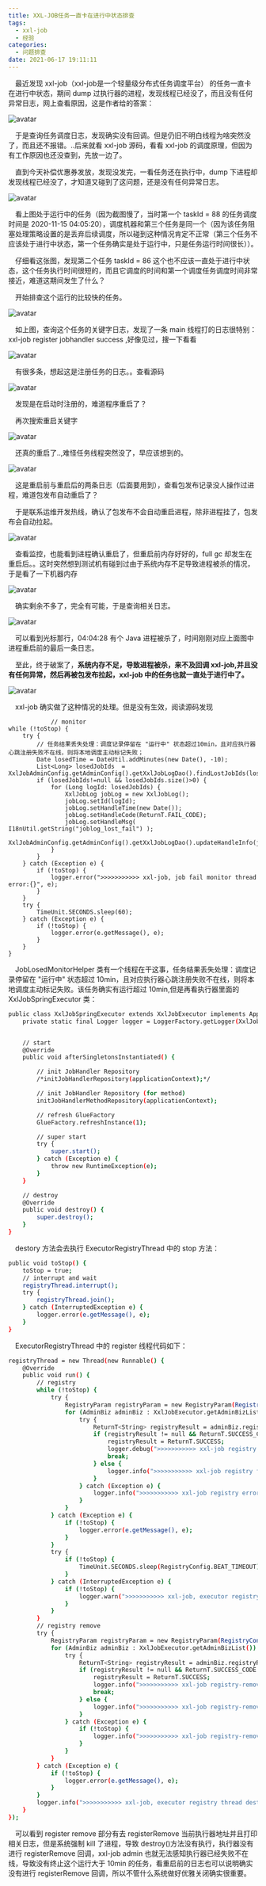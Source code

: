 ```yaml
---
title: XXL-JOB任务一直卡在进行中状态排查
tags:
  - xxl-job
  - 经验
categories:
  - 问题排查
date: 2021-06-17 19:11:11
---
```


&ensp;&ensp;最近发现 xxl-job（xxl-job是一个轻量级分布式任务调度平台） 的任务一直卡在进行中状态，期间 dump 过执行器的进程，发现线程已经没了，而且没有任何异常日志，网上查看原因，这是作者给的答案：

![avatar](/images/xxl-job-running-check/1.png)

&ensp;&ensp;于是查询任务调度日志，发现确实没有回调。但是仍旧不明白线程为啥突然没了，而且还不报错。..后来就看 xxl-job 源码，看看 xxl-job 的调度原理，但因为有工作原因也还没查到，先放一边了。

<!-- more -->

&ensp;&ensp;直到今天补偿优惠券发放，发现没发完，一看任务还在执行中，dump 下进程却发现线程已经没了，才知道又碰到了这问题，还是没有任何异常日志。

![avatar](/images/xxl-job-running-check/2.png)

&ensp;&ensp;看上图处于运行中的任务（因为截图慢了，当时第一个 taskId = 88 的任务调度时间是 2020-11-15 04:05:20），调度机器和第三个任务是同一个（因为该任务阻塞处理策略设置的是丢弃后续调度，所以碰到这种情况肯定不正常（第三个任务不应该处于进行中状态，第一个任务确实是处于运行中，只是任务运行时间很长））。

&ensp;&ensp;仔细看这张图，发现第二个任务 taskId = 86 这个也不应该一直处于进行中状态，这个任务执行时间很短的，而且它调度的时间和第一个调度任务调度时间非常接近，难道这期间发生了什么？

&ensp;&ensp;开始排查这个运行的比较快的任务。

![avatar](/images/xxl-job-running-check/3.png)

&ensp;&ensp;如上图，查询这个任务的关键字日志，发现了一条 main 线程打的日志很特别：xxl-job register jobhandler success ,好像见过，搜一下看看

![avatar](/images/xxl-job-running-check/4.png)

&ensp;&ensp;有很多条，想起这是注册任务的日志。。查看源码

![avatar](/images/xxl-job-running-check/5.png)

&ensp;&ensp;发现是在启动时注册的，难道程序重启了？

&ensp;&ensp;再次搜索重启关键字

![avatar](/images/xxl-job-running-check/6.png)

&ensp;&ensp;还真的重启了..,难怪任务线程突然没了，早应该想到的。

![avatar](/images/xxl-job-running-check/12.webp)

&ensp;&ensp;这是重启前与重启后的两条日志（后面要用到），查看包发布记录没人操作过进程，难道包发布自动重启了？

&ensp;&ensp;于是联系运维开发热线，确认了包发布不会自动重启进程，除非进程挂了，包发布会自动拉起。

![avatar](/images/xxl-job-running-check/7.png)

&ensp;&ensp;查看监控，也能看到进程确认重启了，但重启前内存好好的，full gc 却发生在重启后。。这时突然想到测试机有碰到过由于系统内存不足导致进程被杀的情况，于是看了一下机器内存

![avatar](/images/xxl-job-running-check/8.png)

&ensp;&ensp;确实剩余不多了，完全有可能，于是查询相关日志。

![avatar](/images/xxl-job-running-check/9.png)

&ensp;&ensp;可以看到光标那行，04:04:28 有个 Java 进程被杀了，时间刚刚对应上面图中进程重启前的最后一条日志。

&ensp;&ensp;至此，终于破案了，**系统内存不足，导致进程被杀，来不及回调 xxl-job,并且没有任何异常，然后再被包发布拉起，xxl-job 中的任务也就一直处于进行中了。**

![avatar](/images/xxl-job-running-check/10.png)

&ensp;&ensp;xxl-job 确实做了这种情况的处理。但是没有生效，阅读源码发现

```base
            // monitor
while (!toStop) {
	try {
		// 任务结果丢失处理：调度记录停留在 "运行中" 状态超过10min，且对应执行器心跳注册失败不在线，则将本地调度主动标记失败；
		Date losedTime = DateUtil.addMinutes(new Date(), -10);
		List<Long> losedJobIds  = XxlJobAdminConfig.getAdminConfig().getXxlJobLogDao().findLostJobIds(losedTime);
		if (losedJobIds!=null && losedJobIds.size()>0) {
			for (Long logId: losedJobIds) {
				XxlJobLog jobLog = new XxlJobLog();
				jobLog.setId(logId);
				jobLog.setHandleTime(new Date());
				jobLog.setHandleCode(ReturnT.FAIL_CODE);
				jobLog.setHandleMsg( I18nUtil.getString("joblog_lost_fail") );
				XxlJobAdminConfig.getAdminConfig().getXxlJobLogDao().updateHandleInfo(jobLog);
			}
		}
	} catch (Exception e) {
		if (!toStop) {
			logger.error(">>>>>>>>>>> xxl-job, job fail monitor thread error:{}", e);
		}
	}
    try {
        TimeUnit.SECONDS.sleep(60);
    } catch (Exception e) {
        if (!toStop) {
            logger.error(e.getMessage(), e);
        }
    }
}
```

&ensp;&ensp;JobLosedMonitorHelper 类有一个线程在干这事，任务结果丢失处理：调度记录停留在 "运行中" 状态超过 10min，且对应执行器心跳注册失败不在线，则将本地调度主动标记失败。该任务确实有运行超过 10min,但是再看执行器里面的 XxlJobSpringExecutor 类：

```bash
public class XxlJobSpringExecutor extends XxlJobExecutor implements ApplicationContextAware, SmartInitializingSingleton, DisposableBean {
    private static final Logger logger = LoggerFactory.getLogger(XxlJobSpringExecutor.class);


    // start
    @Override
    public void afterSingletonsInstantiated() {

        // init JobHandler Repository
        /*initJobHandlerRepository(applicationContext);*/

        // init JobHandler Repository (for method)
        initJobHandlerMethodRepository(applicationContext);

        // refresh GlueFactory
        GlueFactory.refreshInstance(1);

        // super start
        try {
            super.start();
        } catch (Exception e) {
            throw new RuntimeException(e);
        }
    }

    // destroy
    @Override
    public void destroy() {
        super.destroy();
    }
}
```
&ensp;&ensp;destory 方法会去执行 ExecutorRegistryThread 中的 stop 方法：

```bash
public void toStop() {
    toStop = true;
    // interrupt and wait
    registryThread.interrupt();
    try {
        registryThread.join();
    } catch (InterruptedException e) {
        logger.error(e.getMessage(), e);
    }
}
```

&ensp;&ensp;ExecutorRegistryThread 中的 register 线程代码如下：

```bash
registryThread = new Thread(new Runnable() {
	@Override
	public void run() {
		// registry
		while (!toStop) {
			try {
				RegistryParam registryParam = new RegistryParam(RegistryConfig.RegistType.EXECUTOR.name(), appname, address);
				for (AdminBiz adminBiz : XxlJobExecutor.getAdminBizList()) {
					try {
						ReturnT<String> registryResult = adminBiz.registry(registryParam);
						if (registryResult != null && ReturnT.SUCCESS_CODE == registryResult.getCode()) {
							registryResult = ReturnT.SUCCESS;
							logger.debug(">>>>>>>>>>> xxl-job registry success, registryParam:{}, registryResult:{}", new Object[]{registryParam, registryResult});
							break;
						} else {
							logger.info(">>>>>>>>>>> xxl-job registry fail, registryParam:{}, registryResult:{}", new Object[]{registryParam, registryResult});
						}
					} catch (Exception e) {
						logger.info(">>>>>>>>>>> xxl-job registry error, registryParam:{}", registryParam, e);
					}
				}
			} catch (Exception e) {
				if (!toStop) {
					logger.error(e.getMessage(), e);
				}
			}
			try {
				if (!toStop) {
					TimeUnit.SECONDS.sleep(RegistryConfig.BEAT_TIMEOUT);
				}
			} catch (InterruptedException e) {
				if (!toStop) {
					logger.warn(">>>>>>>>>>> xxl-job, executor registry thread interrupted, error msg:{}", e.getMessage());
				}
			}
		}
		// registry remove
		try {
			RegistryParam registryParam = new RegistryParam(RegistryConfig.RegistType.EXECUTOR.name(), appname, address);
			for (AdminBiz adminBiz : XxlJobExecutor.getAdminBizList()) {
				try {
					ReturnT<String> registryResult = adminBiz.registryRemove(registryParam);
					if (registryResult != null && ReturnT.SUCCESS_CODE == registryResult.getCode()) {
						registryResult = ReturnT.SUCCESS;
						logger.info(">>>>>>>>>>> xxl-job registry-remove success, registryParam:{}, registryResult:{}", new Object[]{registryParam, registryResult});
						break;
					} else {
						logger.info(">>>>>>>>>>> xxl-job registry-remove fail, registryParam:{}, registryResult:{}", new Object[]{registryParam, registryResult});
					}
				} catch (Exception e) {
					if (!toStop) {
						logger.info(">>>>>>>>>>> xxl-job registry-remove error, registryParam:{}", registryParam, e);
					}
				}
			}
		} catch (Exception e) {
			if (!toStop) {
				logger.error(e.getMessage(), e);
			}
		}
		logger.info(">>>>>>>>>>> xxl-job, executor registry thread destory.");
	}
});
```

&ensp;&ensp;可以看到 register remove 部分有去 registerRemove 当前执行器地址并且打印相关日志，但是系统强制 kill 了进程，导致 destroy()方法没有执行，执行器没有进行 registerRemove 回调，xxl-job admin 也就无法感知执行器已经失败不在线，导致没有终止这个运行大于 10min 的任务，看重启前的日志也可以说明确实没有进行 registerRemove 回调，所以不管什么系统做好优雅关闭确实很重要。







